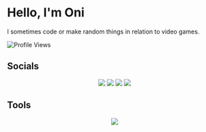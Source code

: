 

# Hello, I'm Oni
I sometimes code or make random things in relation to video games.

![Profile Views](https://komarev.com/ghpvc/?username=onibl3ss&style=for-the-badge&color=e63e62)

## Socials
<p align="center">
<a target="_blank" href="https://x.com/onibl3ss"><img src="https://img.shields.io/badge/%40ONIBL3SS-black?style=for-the-badge&logo=x&logoColor=white&color=black" /></a>
<a target="_blank" href="https://discord.com/users/1045746635159912469"><img src="https://img.shields.io/badge/%40ONIBL3SS-7289da?style=for-the-badge&logo=discord&logoColor=white" /></a>
<a target="_blank" href="https://www.youtube.com/@ONIBL3SS"><img src="https://img.shields.io/badge/ONIBL3SS-FF0000?style=for-the-badge&logo=youtube&logoColor=white" /></a>
<a target="_blank" href="https://www.twitch.tv/onibl4ss"><img src="https://img.shields.io/badge/ONIBL4SS-9146FF?style=for-the-badge&logo=twitch&logoColor=white" /></a>
</p>

## Tools
<p align="center">
  <a href="https://skillicons.dev">
    <img src="https://skillicons.dev/icons?i=unity,cs,blender,vscode" />
  </a>
</p>
